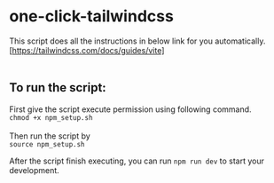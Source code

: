 # one-click-tailwindcss
This script does all the instructions in below link for you automatically.
[https://tailwindcss.com/docs/guides/vite]
<br><br>

## To run the script:
First give the script execute permission using following command. <br>
`chmod +x npm_setup.sh` <br>
<br>
Then run the script by <br>
`source npm_setup.sh` <br>

After the script finish executing, you can run `npm run dev` to start your development.
